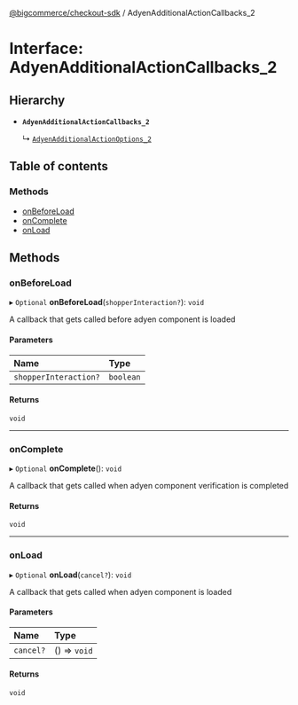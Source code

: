 [@bigcommerce/checkout-sdk](../README.md) / AdyenAdditionalActionCallbacks_2

# Interface: AdyenAdditionalActionCallbacks\_2

## Hierarchy

- **`AdyenAdditionalActionCallbacks_2`**

  ↳ [`AdyenAdditionalActionOptions_2`](AdyenAdditionalActionOptions_2.md)

## Table of contents

### Methods

- [onBeforeLoad](AdyenAdditionalActionCallbacks_2.md#onbeforeload)
- [onComplete](AdyenAdditionalActionCallbacks_2.md#oncomplete)
- [onLoad](AdyenAdditionalActionCallbacks_2.md#onload)

## Methods

### onBeforeLoad

▸ `Optional` **onBeforeLoad**(`shopperInteraction?`): `void`

A callback that gets called before adyen component is loaded

#### Parameters

| Name | Type |
| :------ | :------ |
| `shopperInteraction?` | `boolean` |

#### Returns

`void`

___

### onComplete

▸ `Optional` **onComplete**(): `void`

A callback that gets called when adyen component verification
is completed

#### Returns

`void`

___

### onLoad

▸ `Optional` **onLoad**(`cancel?`): `void`

A callback that gets called when adyen component is loaded

#### Parameters

| Name | Type |
| :------ | :------ |
| `cancel?` | () => `void` |

#### Returns

`void`

